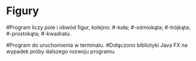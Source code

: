# Figury

#Program liczy pole i obwód figur, kolejno:
#-koła;
#-ośmiokąta;
#-trójkąta;
#-prostokąta;
#-kwadratu.

#Program do uruchomienia w terminalu.
#Dołączono bibliotyki Java FX na wypadek próby dalszego rozwoju programu.
